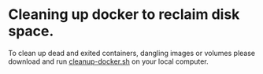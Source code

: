 Cleaning up docker to reclaim disk space.
===========================

To clean up dead and exited containers, dangling images or volumes please download and run [cleanup-docker.sh](https://github.com/team-avesta/wiki/blob/master/engineering/devops/docker/cleanup-docker.sh) on your local computer.